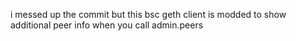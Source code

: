 i messed up the commit but this bsc geth client is modded to show additional peer info when you call admin.peers  
